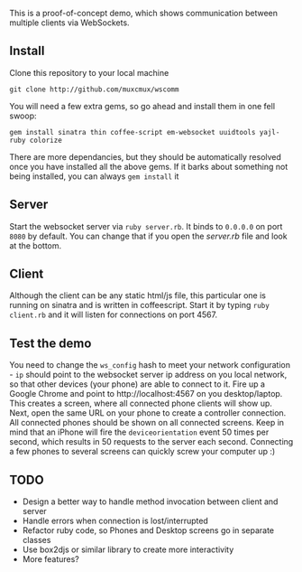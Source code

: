 This is a proof-of-concept demo, which shows communication between multiple clients via WebSockets.

## Install

Clone this repository to your local machine

    git clone http://github.com/muxcmux/wscomm
  
You will need a few extra gems, so go ahead and install them in one fell swoop:

    gem install sinatra thin coffee-script em-websocket uuidtools yajl-ruby colorize
  
There are more dependancies, but they should be automatically resolved once you have installed all the above gems. If it barks about something not being installed, you can always `gem install` it

## Server

Start the websocket server via `ruby server.rb`. It binds to `0.0.0.0` on port `8080` by default. You can change that if you open the _server.rb_ file and look at the bottom.

## Client

Although the client can be any static html/js file, this particular one is running on sinatra and is written in coffeescript. Start it by typing `ruby client.rb` and it will listen for connections on port 4567.

## Test the demo

You need to change the `ws_config` hash to meet your network configuration - `ip` should point to the websocket server ip address on you local network, so that other devices (your phone) are able to connect to it. Fire up a Google Chrome and point to http://localhost:4567 on you desktop/laptop. This creates a screen, where all connected phone clients will show up. Next, open the same URL on your phone to create a controller connection. All connected phones should be shown on all connected screens. Keep in mind that an iPhone will fire the `deviceorientation` event 50 times per second, which results in 50 requests to the server each second. Connecting a few phones to several screens can quickly screw your computer up :)

## TODO

  * Design a better way to handle method invocation between client and server
  * Handle errors when connection is lost/interrupted
  * Refactor ruby code, so Phones and Desktop screens go in separate classes
  * Use box2djs or similar library to create more interactivity
  * More features?